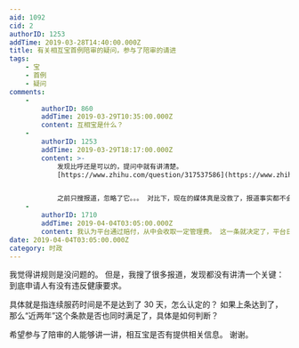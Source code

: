 ```yaml
---
aid: 1092
cid: 2
authorID: 1253
addTime: 2019-03-28T14:40:00.000Z
title: 有关相互宝首例陪审的疑问，参与了陪审的请进
tags:
    - 宝
    - 首例
    - 疑问
comments:
    -
        authorID: 860
        addTime: 2019-03-29T10:35:00.000Z
        content: 互相宝是什么？
    -
        authorID: 1253
        addTime: 2019-03-29T18:17:00.000Z
        content: >-
            发现比呼还是可以的，提问中就有讲清楚。
            [https://www.zhihu.com/question/317537586](https://www.zhihu.com/question/317537586)


            之前只搜报道，忽略了它。。。 对比下，现在的媒体真是没救了，报道事实都不会，多点字数也能多稿费不是。
    -
        authorID: 1710
        addTime: 2019-04-04T03:05:00.000Z
        content: 我认为平台通过赔付，从中会收取一定管理费。 这一条就决定了，平台日后发展有可能压低标准通过增加赔付案件数量，赚取更多管理费。
date: 2019-04-04T03:05:00.000Z
category: 时政
---
```


我觉得讲规则是没问题的。 但是，我搜了很多报道，发现都没有讲清一个关键：到底申请人有没有违反健康要求。

具体就是指连续服药时间是不是达到了 30 天，怎么认定的？ 如果上条达到了，那么“近两年”这个条款是否也同时满足了，具体是如何判断？

希望参与了陪审的人能够讲一讲，相互宝是否有提供相关信息。 谢谢。
